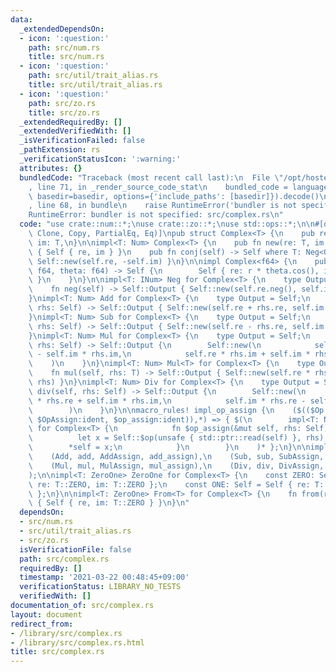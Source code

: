 ```yaml
---
data:
  _extendedDependsOn:
  - icon: ':question:'
    path: src/num.rs
    title: src/num.rs
  - icon: ':question:'
    path: src/util/trait_alias.rs
    title: src/util/trait_alias.rs
  - icon: ':question:'
    path: src/zo.rs
    title: src/zo.rs
  _extendedRequiredBy: []
  _extendedVerifiedWith: []
  _isVerificationFailed: false
  _pathExtension: rs
  _verificationStatusIcon: ':warning:'
  attributes: {}
  bundledCode: "Traceback (most recent call last):\n  File \"/opt/hostedtoolcache/Python/3.9.2/x64/lib/python3.9/site-packages/onlinejudge_verify/documentation/build.py\"\
    , line 71, in _render_source_code_stat\n    bundled_code = language.bundle(stat.path,\
    \ basedir=basedir, options={'include_paths': [basedir]}).decode()\n  File \"/opt/hostedtoolcache/Python/3.9.2/x64/lib/python3.9/site-packages/onlinejudge_verify/languages/user_defined.py\"\
    , line 68, in bundle\n    raise RuntimeError('bundler is not specified: {}'.format(path.as_posix()))\n\
    RuntimeError: bundler is not specified: src/complex.rs\n"
  code: "use crate::num::*;\nuse crate::zo::*;\nuse std::ops::*;\n\n#[derive(Default,\
    \ Clone, Copy, PartialEq, Eq)]\npub struct Complex<T> {\n    pub re: T,\n    pub\
    \ im: T,\n}\n\nimpl<T: Num> Complex<T> {\n    pub fn new(re: T, im: T) -> Self\
    \ { Self { re, im } }\n    pub fn conj(self) -> Self where T: Neg<Output=T> {\
    \ Self::new(self.re, -self.im) }\n}\n\nimpl Complex<f64> {\n    pub fn from_polar(r:\
    \ f64, theta: f64) -> Self {\n        Self { re: r * theta.cos(), im: r * theta.sin()\
    \ }\n    }\n}\n\nimpl<T: INum> Neg for Complex<T> {\n    type Output = Self;\n\
    \    fn neg(self) -> Self::Output { Self::new(self.re.neg(), self.im.neg()) }\n\
    }\nimpl<T: Num> Add for Complex<T> {\n    type Output = Self;\n    fn add(self,\
    \ rhs: Self) -> Self::Output { Self::new(self.re + rhs.re, self.im + rhs.im) }\n\
    }\nimpl<T: Num> Sub for Complex<T> {\n    type Output = Self;\n    fn sub(self,\
    \ rhs: Self) -> Self::Output { Self::new(self.re - rhs.re, self.im - rhs.im) }\n\
    }\nimpl<T: Num> Mul for Complex<T> {\n    type Output = Self;\n    fn mul(self,\
    \ rhs: Self) -> Self::Output {\n        Self::new(\n            self.re * rhs.re\
    \ - self.im * rhs.im,\n            self.re * rhs.im + self.im * rhs.re,\n    \
    \    )\n    }\n}\nimpl<T: Num> Mul<T> for Complex<T> {\n    type Output = Self;\n\
    \    fn mul(self, rhs: T) -> Self::Output { Self::new(self.re * rhs, self.im *\
    \ rhs) }\n}\nimpl<T: Num> Div for Complex<T> {\n    type Output = Self;\n    fn\
    \ div(self, rhs: Self) -> Self::Output {\n        Self::new(\n            self.re\
    \ * rhs.re + self.im * rhs.im,\n            self.im * rhs.re - self.re * rhs.im,\n\
    \        )\n    }\n}\n\nmacro_rules! impl_op_assign {\n    ($(($Op:ident, $op:ident,\
    \ $OpAssign:ident, $op_assign:ident)),*) => { $(\n        impl<T: Num> $OpAssign\
    \ for Complex<T> {\n            fn $op_assign(&mut self, rhs: Self) {\n      \
    \          let x = Self::$op(unsafe { std::ptr::read(self) }, rhs);\n        \
    \        *self = x;\n            }\n        }\n    )* };\n}\n\nimpl_op_assign!(\n\
    \    (Add, add, AddAssign, add_assign),\n    (Sub, sub, SubAssign, sub_assign),\n\
    \    (Mul, mul, MulAssign, mul_assign),\n    (Div, div, DivAssign, div_assign)\n\
    );\n\nimpl<T: ZeroOne> ZeroOne for Complex<T> {\n    const ZERO: Self = Self {\
    \ re: T::ZERO, im: T::ZERO };\n    const ONE: Self = Self { re: T::ONE, im: T::ZERO\
    \ };\n}\n\nimpl<T: ZeroOne> From<T> for Complex<T> {\n    fn from(re: T) -> Self\
    \ { Self { re, im: T::ZERO } }\n}\n"
  dependsOn:
  - src/num.rs
  - src/util/trait_alias.rs
  - src/zo.rs
  isVerificationFile: false
  path: src/complex.rs
  requiredBy: []
  timestamp: '2021-03-22 00:48:45+09:00'
  verificationStatus: LIBRARY_NO_TESTS
  verifiedWith: []
documentation_of: src/complex.rs
layout: document
redirect_from:
- /library/src/complex.rs
- /library/src/complex.rs.html
title: src/complex.rs
---
```


